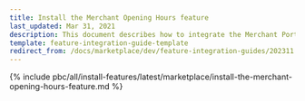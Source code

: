 ```yaml
---
title: Install the Merchant Opening Hours feature
last_updated: Mar 31, 2021
description: This document describes how to integrate the Merchant Portal Core feature into a Spryker project.
template: feature-integration-guide-template
redirect_from: /docs/marketplace/dev/feature-integration-guides/202311.0/merchant-opening-hours-feature-integration.html
---
```


{% include pbc/all/install-features/latest/marketplace/install-the-merchant-opening-hours-feature.md %} <!-- To edit, see /_includes/pbc/all/install-features/202311.0/marketplace/install-the-merchant-opening-hours-feature.md -->
